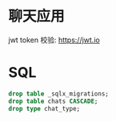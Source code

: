 # 聊天应用

jwt token 校验: https://jwt.io

# SQL

```sql
drop table _sqlx_migrations;
drop table chats CASCADE;
drop type chat_type;
```